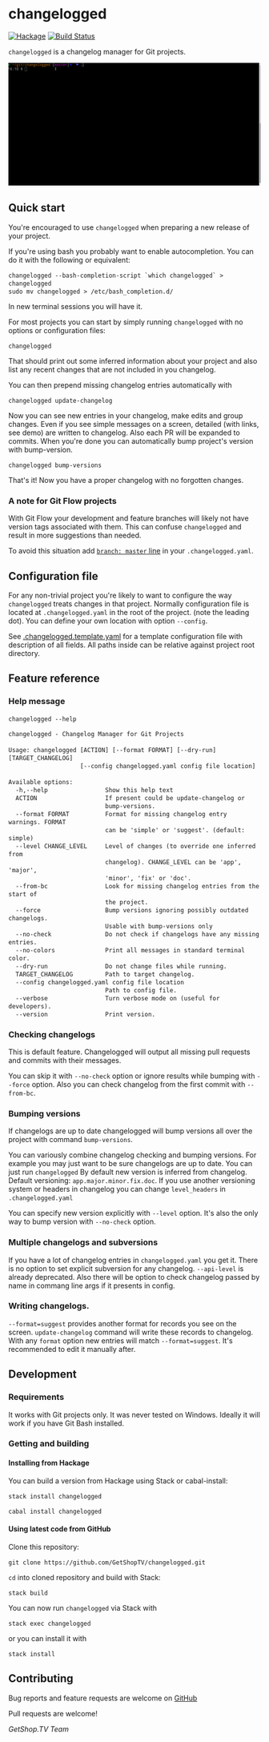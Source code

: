 # changelogged

[![Hackage](https://img.shields.io/hackage/v/changelogged.svg)](http://hackage.haskell.org/package/changelogged)
[![Build Status](https://travis-ci.org/GetShopTV/changelogged.svg?branch=master)](https://travis-ci.org/GetShopTV/changelogged)

`changelogged` is a changelog manager for Git projects.

![`changelogged` demo.](images/demo.gif)

## Quick start

You're encouraged to use `changelogged` when preparing a new release of your project.

If you're using bash you probably want to enable autocompletion. You can do it with the following or equivalent:
```
changelogged --bash-completion-script `which changelogged` > changelogged
sudo mv changelogged > /etc/bash_completion.d/
```
In new terminal sessions you will have it.

For most projects you can start by simply running `changelogged` with no options or configuration files:

```
changelogged
```

That should print out some inferred information about your project
and also list any recent changes that are not included in you changelog.

You can then prepend missing changelog entries automatically with

```
changelogged update-changelog
```

Now you can see new entries in your changelog, make edits and group changes.
Even if you see simple messages on a screen, detailed (with links, see demo) are written to changelog.
Also each PR will be expanded to commits.
When you're done you can automatically bump project's version with bump-version.

```
changelogged bump-versions
```

That's it! Now you have a proper changelog with no forgotten changes.

### A note for Git Flow projects

With Git Flow your development and feature branches
will likely not have version tags associated with them.
This can confuse `changelogged` and result in more suggestions than needed.

To avoid this situation add [`branch: master` line](https://github.com/GetShopTV/changelogged/blob/master/.changelogged.template.yaml#L37-L41)
in your `.changelogged.yaml`.

## Configuration file

For any non-trivial project you're likely to want to configure the way `changelogged`
treats changes in that project.
Normally configuration file is located at `.changelogged.yaml` in the root of the project. (note the leading dot).
You can define your own location with option `--config`.

See [.changelogged.template.yaml](.changelogged.template.yaml)
for a template configuration file with description of all fields.
All paths inside can be relative against project root directory.

## Feature reference

### Help message

```
changelogged --help
```

```
changelogged - Changelog Manager for Git Projects

Usage: changelogged [ACTION] [--format FORMAT] [--dry-run] [TARGET_CHANGELOG]
                    [--config changelogged.yaml config file location]

Available options:
  -h,--help                Show this help text
  ACTION                   If present could be update-changelog or
                           bump-versions.
  --format FORMAT          Format for missing changelog entry warnings. FORMAT
                           can be 'simple' or 'suggest'. (default: simple)
  --level CHANGE_LEVEL     Level of changes (to override one inferred from
                           changelog). CHANGE_LEVEL can be 'app', 'major',
                           'minor', 'fix' or 'doc'.
  --from-bc                Look for missing changelog entries from the start of
                           the project.
  --force                  Bump versions ignoring possibly outdated changelogs.
                           Usable with bump-versions only
  --no-check               Do not check if changelogs have any missing entries.
  --no-colors              Print all messages in standard terminal color.
  --dry-run                Do not change files while running.
  TARGET_CHANGELOG         Path to target changelog.
  --config changelogged.yaml config file location
                           Path to config file.
  --verbose                Turn verbose mode on (useful for developers).
  --version                Print version.
```

### Checking changelogs

This is default feature. Changelogged will output all missing pull requests and commits with their messages.

You can skip it with `--no-check` option or ignore results while bumping with `--force` option. Also you can check changelog from the first commit with `--from-bc`.

### Bumping versions

If changelogs are up to date changelogged will bump versions all over the project with command `bump-versions`.

You can variously combine changelog checking and bumping versions. For example you may just want to be sure changelogs are up to date. You can just run `changelogged`
By default new version is inferred from changelog.
Default versioning: `app.major.minor.fix.doc`.
If you use another versioning system or headers in changelog you can change `level_headers` in `.changelogged.yaml`

You can specify new version explicitly with `--level` option. It's also the only way to bump version with `--no-check` option.

### Multiple changelogs and subversions

If you have a lot of changelog entries in `changelogged.yaml` you get it. There is no option to set explicit subversion for any changelog. `--api-level` is already deprecated.
Also there will be option to check changelog passed by name in commang line args if it presents in config.

### Writing changelogs.

`--format=suggest` provides another format for records you see on the screen.
`update-changelog` command will write these records to changelog. With any `format` option new entries will match `--format=suggest`.
It's recommended to edit it manually after.

## Development

### Requirements

It works with Git projects only.
It was never tested on Windows. Ideally it will work if you have Git Bash installed.

### Getting and building

#### Installing from Hackage

You can build a version from Hackage using Stack or cabal-install:

```
stack install changelogged
```

```
cabal install changelogged
```

#### Using latest code from GitHub

Clone this repository:

```
git clone https://github.com/GetShopTV/changelogged.git
```

`cd` into cloned repository and build with Stack:

```
stack build
```

You can now run `changelogged` via Stack with

```
stack exec changelogged
```

or you can install it with

```
stack install
```

## Contributing

Bug reports and feature requests are welcome on
[GitHub](https://github.com/GetShopTV/changelogged/issues)

Pull requests are welcome!

_GetShop.TV Team_
